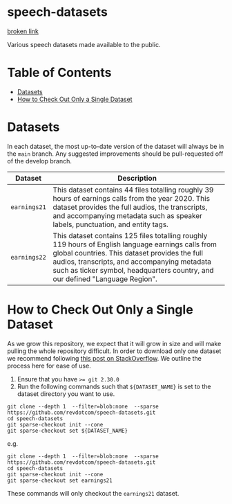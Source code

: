# speech-datasets
[broken link](lnk)

Various speech datasets made available to the public.

# Table of Contents
* [Datasets](#datasets)
* [How to Check Out Only a Single Dataset](#how-to-check-out-only-a-single-dataset)

# Datasets
In each dataset, the most up-to-date version of the dataset will always be in the `main` branch. Any suggested improvements should be pull-requested off of the develop branch.

| Dataset | Description |
| ------- | ----------- |
|`earnings21` | This dataset contains 44 files totalling roughly 39 hours of earnings calls from the year 2020. This dataset provides the full audios, the transcripts, and accompanying metadata such as speaker labels, punctuation, and entity tags. |
|`earnings22` | This dataset contains 125 files totalling roughly 119 hours of English language earnings calls from global countries. This dataset provides the full audios, transcripts, and accompanying metadata such as ticker symbol, headquarters country, and our defined "Language Region".

# How to Check Out Only a Single Dataset

As we grow this repository, we expect that it will grow in size and will make pulling the whole repository difficult. In order to download only one dataset we recommend following [this post on StackOverflow](https://stackoverflow.com/questions/600079/how-do-i-clone-a-subdirectory-only-of-a-git-repository/52269934#52269934). We outline the process here for ease of use.

1. Ensure that you have `>= git 2.30.0`
2. Run the following commands such that `${DATASET_NAME}` is set to the dataset directory you want to use.
  ```
  git clone --depth 1  --filter=blob:none  --sparse https://github.com/revdotcom/speech-datasets.git
  cd speech-datasets
  git sparse-checkout init --cone
  git sparse-checkout set ${DATASET_NAME}
  ```

  e.g.
  ```
  git clone --depth 1  --filter=blob:none  --sparse https://github.com/revdotcom/speech-datasets.git
  cd speech-datasets
  git sparse-checkout init --cone
  git sparse-checkout set earnings21
  ```
  These commands will only checkout the `earnings21` dataset.
